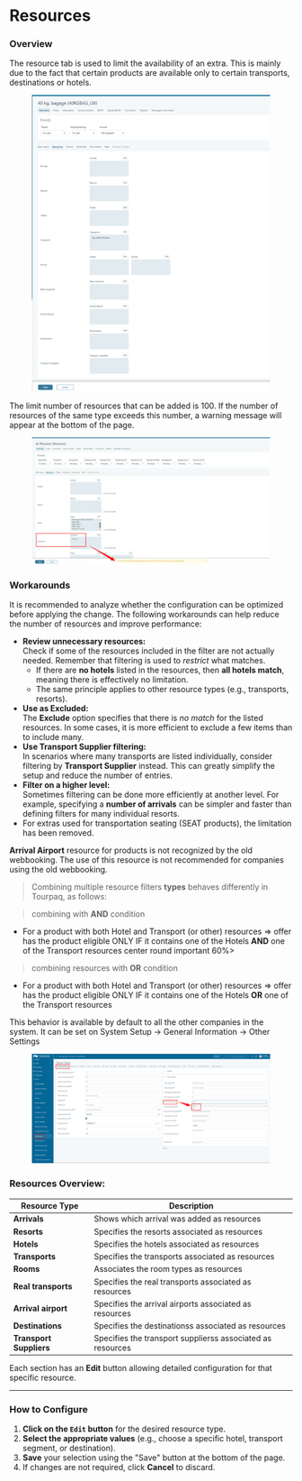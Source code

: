 # Resources

### Overview&#x20;

The resource tab is used to limit the availability of an extra. This is mainly due to the fact that certain products are available only to certain transports, destinations or hotels.

<figure><img src="../../.gitbook/assets/image (3) (1) (1) (2).png" alt=""><figcaption></figcaption></figure>

The limit number of resources that can be added is 100. If the number of resources of the same type exceeds this number, a warning message will appear at the bottom of the page.

<figure><img src="../../.gitbook/assets/image (420).png" alt=""><figcaption></figcaption></figure>

### Workarounds

It is recommended to analyze whether the configuration can be optimized before applying the change. The following workarounds can help reduce the number of resources and improve performance:

* **Review unnecessary resources:**\
  Check if some of the resources included in the filter are not actually needed. Remember that filtering is used to _restrict_ what matches.
  * If there are **no hotels** listed in the resources, then **all hotels match**, meaning there is effectively no limitation.
  * The same principle applies to other resource types (e.g., transports, resorts).
* **Use as Excluded:**\
  The **Exclude** option specifies that there is _no match_ for the listed resources. In some cases, it is more efficient to exclude a few items than to include many.
* **Use Transport Supplier filtering:**\
  In scenarios where many transports are listed individually, consider filtering by **Transport Supplier** instead. This can greatly simplify the setup and reduce the number of entries.
* **Filter on a higher level:**\
  Sometimes filtering can be done more efficiently at another level. For example, specifying a **number of arrivals** can be simpler and faster than defining filters for many individual resorts.
* For extras used for transportation seating (SEAT products), the limitation has been removed.

**Arrival Airport** resource for products is not recognized by the old webbooking. The use of this resource is not recommended for companies using the old webbooking.

> Combining multiple resource filters **types** behaves differently in Tourpaq, as follows:

> combining with **AND** condition

* For a product with both Hotel and Transport (or other) resources => offer has the product eligible ONLY IF it contains one of the Hotels **AND** one of the Transport resources center round important 60%>

> combining resources with **OR** condition

* For a product with both Hotel and Transport (or other) resources => offer has the product eligible ONLY IF it contains one of the Hotels **OR** one of the Transport resources

This behavior is available by default to all the other companies in the system. It can be set on System Setup -> General Information -> Other Settings

<figure><img src="../../.gitbook/assets/image (277).png" alt=""><figcaption></figcaption></figure>

### **Resources Overview:**

| Resource Type           | Description                                                |
| ----------------------- | ---------------------------------------------------------- |
| **Arrivals**            | Shows which arrival was added as resources                 |
| **Resorts**             | Specifies the resorts associated as resources              |
| **Hotels**              | Specifies the hotels associated as resources               |
| **Transports**          | Specifies the transports associated as resources           |
| **Rooms**               | Associates the room types as resources                     |
| **Real transports**     | Specifies the real transports associated as resources      |
| **Arrival airport**     | Specifies the arrival airports associated as resources     |
| **Destinations**        | Specifies the destinationss associated as resources        |
| **Transport Suppliers** | Specifies the transport supplierss associated as resources |

Each section has an **Edit** button allowing detailed configuration for that specific resource.

***

### How to Configure

1. **Click on the `Edit` button** for the desired resource type.
2. **Select the appropriate values** (e.g., choose a specific hotel, transport segment, or destination).
3. **Save** your selection using the "Save" button at the bottom of the page.
4. If changes are not required, click **Cancel** to discard.
